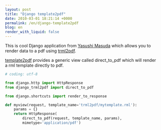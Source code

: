 ```yaml
---
layout: post
title: "Django template2pdf"
date: 2010-03-01 18:21:14 +0000
permalink: /en/django-template2pdf
blog: en
render_with_liquid: false
---
```


This is cool Django application from [Yasushi
Masuda](http://twitter.com/whosaysni) which allows you to render data to
a pdf using [trml2pdf](http://pypi.python.org/pypi/trml2pdf).

[template2pdf](http://code.google.com/p/template2pdf/) provides a
generic view called direct_to_pdf which will render a rml template
directly to pdf.

```python
# coding: utf-8

from django.http import HttpResponse
from django_trml2pdf import direct_to_pdf

from django.shortcuts import render_to_response

def myview(request, template_name='trml2pdf/mytemplate.rml'):
    params = {}
    return HttpResponse(
        direct_to_pdf(request, template_name, params),
        mimetype='application/pdf')
```
